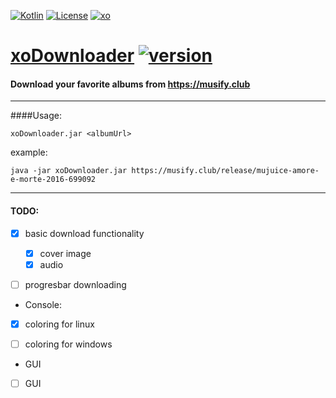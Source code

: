 [ ![Kotlin](https://img.shields.io/badge/kotlin-1.5.30-blue.svg)](http://kotlinlang.org)
[ ![License](https://img.shields.io/badge/license-MIT-green)](https://mit-license.org)
[ ![xo](https://img.shields.io/badge/telegram-%40XO490-orange)](https://t.me/xo490)


# [xoDownloader](https://github.com/XO490/xoDownloader.git) [ ![version](https://img.shields.io/badge/version-2.0.0-blueviolet)]()

#### Download your favorite albums from https://musify.club 

----

####Usage:

`xoDownloader.jar <albumUrl>`

example:

`java -jar xoDownloader.jar https://musify.club/release/mujuice-amore-e-morte-2016-699092`

----

#### TODO:

- [x] basic download functionality
  - [x] cover image
  - [x] audio
- [ ] progresbar downloading


- Console:
- [x] coloring for linux
- [ ] coloring for windows


- GUI
- [ ] GUI